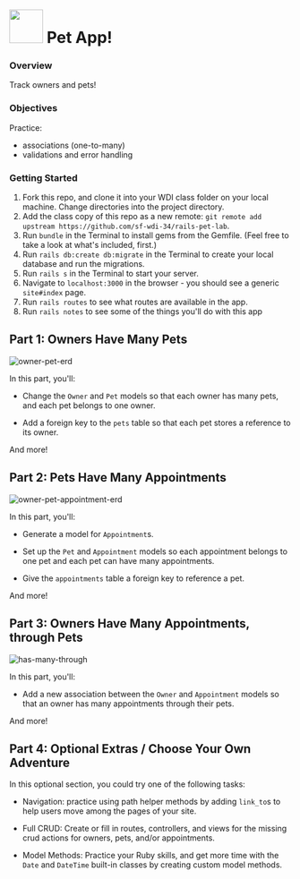 # <img src="https://cloud.githubusercontent.com/assets/7833470/10899314/63829980-8188-11e5-8cdd-4ded5bcb6e36.png" height="60"> Pet App!

### Overview

Track owners and pets!

### Objectives

Practice:    
- associations (one-to-many)  
- validations and error handling

### Getting Started

1. Fork this repo, and clone it into your WDI class folder on your local machine. Change directories into the project directory.
1. Add the class copy of this repo as a new remote: `git remote add upstream https://github.com/sf-wdi-34/rails-pet-lab`.  
2. Run `bundle` in the Terminal to install gems from the Gemfile. (Feel free to take a look at what's included, first.)
3. Run `rails db:create db:migrate` in the Terminal to create your local database and run the migrations.
4. Run `rails s` in the Terminal to start your server.
5. Navigate to `localhost:3000` in the browser - you should see a generic `site#index` page.   
6. Run `rails routes` to see what routes are available in the app.
7. Run `rails notes` to see some of the things you'll do with this app

## Part 1: Owners Have Many Pets

![owner-pet-erd](https://cloud.githubusercontent.com/assets/3254910/22278438/6dd48c66-e278-11e6-8ed6-d24af148672b.png)

In this part, you'll:

* Change the `Owner` and `Pet` models so that each owner has many pets, and each pet belongs to one owner.

* Add a foreign key to the `pets` table so that each pet stores a reference to its owner.  

And more!


## Part 2: Pets Have Many Appointments

![owner-pet-appointment-erd](https://cloud.githubusercontent.com/assets/3254910/22278437/6bc4468c-e278-11e6-9813-1855a623a323.png)

In this part, you'll:

 * Generate a model for `Appointment`s.

 * Set up the `Pet` and `Appointment` models so each appointment belongs to one pet and each pet can have many appointments.

 * Give the `appointments` table a foreign key to reference a pet.

And more!

## Part 3: Owners Have Many Appointments, through Pets

![has-many-through](https://cloud.githubusercontent.com/assets/3254910/22279369/4fbfcff4-e27f-11e6-94a9-472309b0cdb3.png)

In this part, you'll:

* Add a new association between the `Owner` and `Appointment` models so that an owner has many appointments through their pets.

And more!


## Part 4: Optional Extras / Choose Your Own Adventure

In this optional section, you could try one of the following tasks:

* Navigation: practice using path helper methods by adding `link_to`s to help users move among the pages of your site.

* Full CRUD: Create or fill in routes, controllers, and views for the missing crud actions for owners, pets, and/or appointments.  

* Model Methods: Practice your Ruby skills, and get more time with the `Date` and `DateTime` built-in classes by creating custom model methods.
